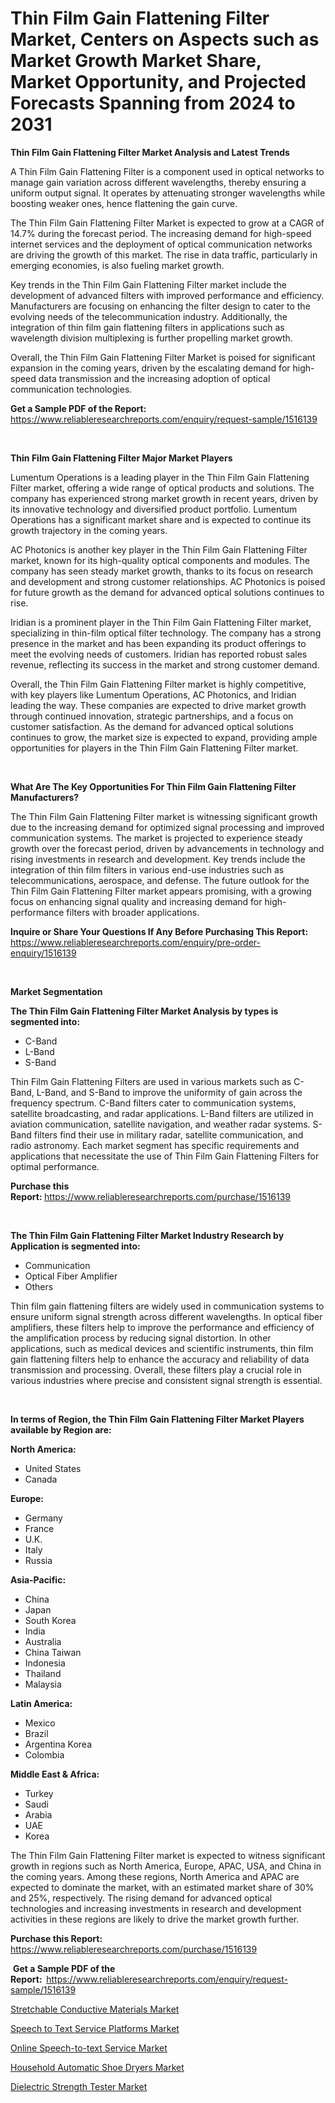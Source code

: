<p><h1>Thin Film Gain Flattening Filter Market, Centers on Aspects such as Market Growth Market Share, Market Opportunity, and Projected Forecasts Spanning from 2024 to 2031</h1></p><p><strong>Thin Film Gain Flattening Filter Market Analysis and Latest Trends</strong></p>
<p><p>A Thin Film Gain Flattening Filter is a component used in optical networks to manage gain variation across different wavelengths, thereby ensuring a uniform output signal. It operates by attenuating stronger wavelengths while boosting weaker ones, hence flattening the gain curve.</p><p>The Thin Film Gain Flattening Filter Market is expected to grow at a CAGR of 14.7% during the forecast period. The increasing demand for high-speed internet services and the deployment of optical communication networks are driving the growth of this market. The rise in data traffic, particularly in emerging economies, is also fueling market growth.</p><p>Key trends in the Thin Film Gain Flattening Filter market include the development of advanced filters with improved performance and efficiency. Manufacturers are focusing on enhancing the filter design to cater to the evolving needs of the telecommunication industry. Additionally, the integration of thin film gain flattening filters in applications such as wavelength division multiplexing is further propelling market growth.</p><p>Overall, the Thin Film Gain Flattening Filter Market is poised for significant expansion in the coming years, driven by the escalating demand for high-speed data transmission and the increasing adoption of optical communication technologies.</p></p>
<p><strong>Get a Sample PDF of the Report:&nbsp;</strong> <a href="https://www.reliableresearchreports.com/enquiry/request-sample/1516139">https://www.reliableresearchreports.com/enquiry/request-sample/1516139</a></p>
<p>&nbsp;</p>
<p><strong>Thin Film Gain Flattening Filter Major Market Players</strong></p>
<p><p>Lumentum Operations is a leading player in the Thin Film Gain Flattening Filter market, offering a wide range of optical products and solutions. The company has experienced strong market growth in recent years, driven by its innovative technology and diversified product portfolio. Lumentum Operations has a significant market share and is expected to continue its growth trajectory in the coming years.</p><p>AC Photonics is another key player in the Thin Film Gain Flattening Filter market, known for its high-quality optical components and modules. The company has seen steady market growth, thanks to its focus on research and development and strong customer relationships. AC Photonics is poised for future growth as the demand for advanced optical solutions continues to rise.</p><p>Iridian is a prominent player in the Thin Film Gain Flattening Filter market, specializing in thin-film optical filter technology. The company has a strong presence in the market and has been expanding its product offerings to meet the evolving needs of customers. Iridian has reported robust sales revenue, reflecting its success in the market and strong customer demand.</p><p>Overall, the Thin Film Gain Flattening Filter market is highly competitive, with key players like Lumentum Operations, AC Photonics, and Iridian leading the way. These companies are expected to drive market growth through continued innovation, strategic partnerships, and a focus on customer satisfaction. As the demand for advanced optical solutions continues to grow, the market size is expected to expand, providing ample opportunities for players in the Thin Film Gain Flattening Filter market.</p></p>
<p>&nbsp;</p>
<p><strong>What Are The Key Opportunities For Thin Film Gain Flattening Filter Manufacturers?</strong></p>
<p><p>The Thin Film Gain Flattening Filter market is witnessing significant growth due to the increasing demand for optimized signal processing and improved communication systems. The market is projected to experience steady growth over the forecast period, driven by advancements in technology and rising investments in research and development. Key trends include the integration of thin film filters in various end-use industries such as telecommunications, aerospace, and defense. The future outlook for the Thin Film Gain Flattening Filter market appears promising, with a growing focus on enhancing signal quality and increasing demand for high-performance filters with broader applications.</p></p>
<p><strong>Inquire or Share Your Questions If Any Before Purchasing This Report:</strong> <a href="https://www.reliableresearchreports.com/enquiry/pre-order-enquiry/1516139">https://www.reliableresearchreports.com/enquiry/pre-order-enquiry/1516139</a></p>
<p>&nbsp;</p>
<p><strong>Market Segmentation</strong></p>
<p><strong>The Thin Film Gain Flattening Filter Market Analysis by types is segmented into:</strong></p>
<p><ul><li>C-Band</li><li>L-Band</li><li>S-Band</li></ul></p>
<p><p>Thin Film Gain Flattening Filters are used in various markets such as C-Band, L-Band, and S-Band to improve the uniformity of gain across the frequency spectrum. C-Band filters cater to communication systems, satellite broadcasting, and radar applications. L-Band filters are utilized in aviation communication, satellite navigation, and weather radar systems. S-Band filters find their use in military radar, satellite communication, and radio astronomy. Each market segment has specific requirements and applications that necessitate the use of Thin Film Gain Flattening Filters for optimal performance.</p></p>
<p><strong>Purchase this Report:&nbsp;</strong><a href="https://www.reliableresearchreports.com/purchase/1516139">https://www.reliableresearchreports.com/purchase/1516139</a></p>
<p>&nbsp;</p>
<p><strong>The Thin Film Gain Flattening Filter Market Industry Research by Application is segmented into:</strong></p>
<p><ul><li>Communication</li><li>Optical Fiber Amplifier</li><li>Others</li></ul></p>
<p><p>Thin film gain flattening filters are widely used in communication systems to ensure uniform signal strength across different wavelengths. In optical fiber amplifiers, these filters help to improve the performance and efficiency of the amplification process by reducing signal distortion. In other applications, such as medical devices and scientific instruments, thin film gain flattening filters help to enhance the accuracy and reliability of data transmission and processing. Overall, these filters play a crucial role in various industries where precise and consistent signal strength is essential.</p></p>
<p>&nbsp;</p>
<p><strong>In terms of Region, the Thin Film Gain Flattening Filter Market Players available by Region are:</strong></p>
<p>
    <p> <strong> North America: </strong>
        <ul>
            <li>United States</li>
            <li>Canada</li>
        </ul>
        </p> 
    <p> <strong> Europe: </strong>
        <ul>
            <li>Germany</li>
            <li>France</li>
            <li>U.K.</li>
            <li>Italy</li>
            <li>Russia</li>
        </ul>
        </p> 
    <p> <strong> Asia-Pacific: </strong>
        <ul>
            <li>China</li>
            <li>Japan</li>
            <li>South Korea</li>
            <li>India</li>
            <li>Australia</li>
            <li>China Taiwan</li>
            <li>Indonesia</li>
            <li>Thailand</li>
            <li>Malaysia</li>
        </ul>
        </p> 
    <p> <strong> Latin America: </strong>
        <ul>
            <li>Mexico</li>
            <li>Brazil</li>
            <li>Argentina Korea</li>
            <li>Colombia</li>
        </ul>
        </p> 
    <p> <strong> Middle East & Africa: </strong>
        <ul>
            <li>Turkey</li>
            <li>Saudi</li>
            <li>Arabia</li>
            <li>UAE</li>
            <li>Korea</li>
        </ul>
    </p>
    </p>
<p><p>The Thin Film Gain Flattening Filter market is expected to witness significant growth in regions such as North America, Europe, APAC, USA, and China in the coming years. Among these regions, North America and APAC are expected to dominate the market, with an estimated market share of 30% and 25%, respectively. The rising demand for advanced optical technologies and increasing investments in research and development activities in these regions are likely to drive the market growth further.</p></p>
<p><strong>Purchase this Report: </strong><a href="https://www.reliableresearchreports.com/purchase/1516139">https://www.reliableresearchreports.com/purchase/1516139</a></p>
<p>&nbsp;<strong>Get a Sample PDF of the Report:&nbsp;&nbsp;</strong><a href="https://www.reliableresearchreports.com/enquiry/request-sample/1516139">https://www.reliableresearchreports.com/enquiry/request-sample/1516139</a></p>
<p><strong></strong></p>
<p><p><a href="https://view.publitas.com/reportprime-1/stretchable-conductive-materials-market-share-market-new-trends-analysis-report-by-type-by-application-by-end-use-by-region-and-segment-forecasts-2024-2031/">Stretchable Conductive Materials Market</a></p><p><a href="https://florentine-yuzu-f42.notion.site/Speech-to-Text-Service-Platforms-Market-Research-Report-Provides-Critical-Insights-that-can-help-Sha-1f43d1a99c824ac99fbd85c2fae9d498">Speech to Text Service Platforms Market</a></p><p><a href="https://fuschia-pecorino-a6d.notion.site/Online-Speech-to-text-Service-Market-Size-Growing-and-Forecasted-for-period-from-2024-2031-and-pro-0b4c09e558e24e6fb292d73a2c9c9c60">Online Speech-to-text Service Market</a></p><p><a href="https://changeable-paste-463.notion.site/Household-Automatic-Shoe-Dryers-Market-Size-Furnishes-Valuable-Information-Encompassing-Market-Share-d69bc320acb74f57b5937d2d24217520">Household Automatic Shoe Dryers Market</a></p><p><a href="https://view.publitas.com/reportprime-1/global-dielectric-strength-tester-market-size-and-market-trends-insights-and-projections-from-2024-to-2031/">Dielectric Strength Tester Market</a></p></p>